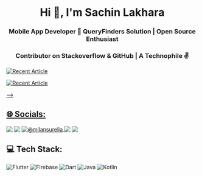 <h1 align="center">Hi 👋, I'm Sachin Lakhara</h1>
<h3 align="center">Mobile App Developer 💙 QueryFinders Solution | Open Source Enthusiast</h3>
<h3 align="center">Contributor on Stackoverflow & GitHub | A Technophile ✌
</h3>

<!-- ## Top Blog Posts
<!-- BLOG-POST-LIST:START -->
 <a target="_blank" href="https://github-readme-medium-recent-article.vercel.app/medium/@milansurelia/1"><img src="https://github-readme-medium-recent-article.vercel.app/medium/@milansurelia/1" alt="Recent Article"> 
 
<!--  <a target="_blank" href="https://github-readme-medium-recent-article.vercel.app/medium/@milansurelia/1"><img src="https://github-readme-medium-recent-article.vercel.app/medium/@milansurelia/1" alt="Recent Article"> 
    -->
 <a target="_blank" href="https://github-readme-medium-recent-article.vercel.app/medium/@milansurelia/3"><img src="https://github-readme-medium-recent-article.vercel.app/medium/@milansurelia/3" alt="Recent Article"> 

<!-- BLOG-POST-LIST:END -->
 
<!--  ## Latest Tweet
[![](https://gtce.itsvg.in/api?username=milanpsurelia)](https://github.com/VishwaGauravIn/github-twitter-card-embed)

 --> -->
## 🌐 Socials: 
<a href="https://twitter.com/info_sachin10" target="blank"><img align="center" src="https://img.shields.io/badge/Twitter-1DA1F2?style=for-the-badge&logo=twitter&logoColor=white"/></a> 
<a href="https://www.linkedin.com/in/sachin-lakhara" target="blank"><img align="center" src="https://img.shields.io/badge/LinkedIn-0077B5?style=for-the-badge&logo=linkedin&logoColor=white" /></a>
<a href="https://medium.com/@info.sachinlakhara10" target="blank"><img align="center" src="https://img.shields.io/badge/Medium-12100E?style=for-the-badge&logo=medium&logoColor=white" alt="@milansurelia"/>
<a href="https://stackoverflow.com/users/22016322" target="blank"><img align="center" src="https://img.shields.io/badge/Stack_Overflow-FE7A16?style=for-the-badge&logo=stack-overflow&logoColor=white" /></a>
<a href="mailto:info.sachinlakhara10@gmail.com" target="blank"><img align="center" src="https://img.shields.io/badge/Gmail-D14836?style=for-the-badge&logo=gmail&logoColor=white"/></a>

## 💻 Tech Stack:
![Flutter](https://img.shields.io/badge/Flutter-%2302569B.svg?style=for-the-badge&logo=Flutter&logoColor=white) ![Firebase](https://img.shields.io/badge/firebase-%23039BE5.svg?style=for-the-badge&logo=firebase) ![Dart](https://img.shields.io/badge/dart-%230175C2.svg?style=for-the-badge&logo=dart&logoColor=white) ![Java](https://img.shields.io/badge/java-%23ED8B00.svg?style=for-the-badge&logo=java&logoColor=white) ![Kotlin](https://img.shields.io/badge/kotlin-%230095D5.svg?style=for-the-badge&logo=kotlin&logoColor=white)
<!-- 
 ## Acheivements on Holopin.io
 [![@milansurelia's Holopin board](https://holopin.me/milansurelia)](https://holopin.io/@milansurelia) -->

